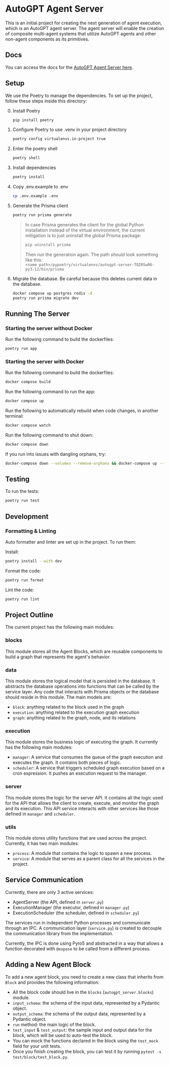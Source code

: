 # AutoGPT Agent Server 

This is an initial project for creating the next generation of agent execution, which is an AutoGPT agent server.
The agent server will enable the creation of composite multi-agent systems that utilize AutoGPT agents and other non-agent components as its primitives.

## Docs

You can access the docs for the [AutoGPT Agent Server here](https://docs.agpt.co/server/setup).

## Setup

We use the Poetry to manage the dependencies. To set up the project, follow these steps inside this directory:

0. Install Poetry
    ```sh
    pip install poetry
    ```
    
1. Configure Poetry to use .venv in your project directory
    ```sh
    poetry config virtualenvs.in-project true
    ```

2. Enter the poetry shell

   ```sh
   poetry shell
   ```
   
3. Install dependencies

   ```sh
   poetry install
   ```

4. Copy .env.example to .env

   ```sh
   cp .env.example .env
   ```
   
5. Generate the Prisma client

   ```sh
   poetry run prisma generate
   ```
   

   > In case Prisma generates the client for the global Python installation instead of the virtual environment, the current mitigation is to just uninstall the global Prisma package:
   >
   > ```sh
   > pip uninstall prisma
   > ```
   >
   > Then run the generation again. The path *should* look something like this:  
   > `<some path>/pypoetry/virtualenvs/autogpt-server-TQIRSwR6-py3.12/bin/prisma`

6. Migrate the database. Be careful because this deletes current data in the database.

   ```sh
   docker compose up postgres redis -d
   poetry run prisma migrate dev 
   ```

## Running The Server

### Starting the server without Docker

Run the following command to build the dockerfiles:

```sh
poetry run app
```

### Starting the server with Docker

Run the following command to build the dockerfiles:

```sh
docker compose build
```

Run the following command to run the app:

```sh
docker compose up
```

Run the following to automatically rebuild when code changes, in another terminal:

```sh
docker compose watch
```

Run the following command to shut down:

```sh
docker compose down
```

If you run into issues with dangling orphans, try:

```sh
docker-compose down --volumes --remove-orphans && docker-compose up --force-recreate --renew-anon-volumes --remove-orphans  
```

## Testing

To run the tests:

```sh
poetry run test
```

## Development

### Formatting & Linting
Auto formatter and linter are set up in the project. To run them:

Install:
```sh
poetry install --with dev
```

Format the code:
```sh
poetry run format
```

Lint the code:
```sh
poetry run lint
```

## Project Outline

The current project has the following main modules:

### **blocks**

This module stores all the Agent Blocks, which are reusable components to build a graph that represents the agent's behavior.

### **data**

This module stores the logical model that is persisted in the database.
It abstracts the database operations into functions that can be called by the service layer.
Any code that interacts with Prisma objects or the database should reside in this module.
The main models are:
* `block`: anything related to the block used in the graph
* `execution`: anything related to the execution graph execution
* `graph`: anything related to the graph, node, and its relations

### **execution**

This module stores the business logic of executing the graph.
It currently has the following main modules:
* `manager`: A service that consumes the queue of the graph execution and executes the graph. It contains both pieces of logic.
* `scheduler`: A service that triggers scheduled graph execution based on a cron expression. It pushes an execution request to the manager.

### **server**

This module stores the logic for the server API.
It contains all the logic used for the API that allows the client to create, execute, and monitor the graph and its execution.
This API service interacts with other services like those defined in `manager` and `scheduler`.

### **utils**

This module stores utility functions that are used across the project.
Currently, it has two main modules:
* `process`: A module that contains the logic to spawn a new process.
* `service`: A module that serves as a parent class for all the services in the project.

## Service Communication

Currently, there are only 3 active services:

- AgentServer (the API, defined in `server.py`)
- ExecutionManager (the executor, defined in `manager.py`)
- ExecutionScheduler (the scheduler, defined in `scheduler.py`)

The services run in independent Python processes and communicate through an IPC.
A communication layer (`service.py`) is created to decouple the communication library from the implementation.

Currently, the IPC is done using Pyro5 and abstracted in a way that allows a function decorated with `@expose` to be called from a different process.

## Adding a New Agent Block

To add a new agent block, you need to create a new class that inherits from `Block` and provides the following information:
* All the block code should live in the `blocks` (`autogpt_server.blocks`) module.
* `input_schema`: the schema of the input data, represented by a Pydantic object.
* `output_schema`: the schema of the output data, represented by a Pydantic object.
* `run` method: the main logic of the block.
* `test_input` & `test_output`: the sample input and output data for the block, which will be used to auto-test the block.
* You can mock the functions declared in the block using the `test_mock` field for your unit tests.
* Once you finish creating the block, you can test it by running `pytest -s test/block/test_block.py`.
